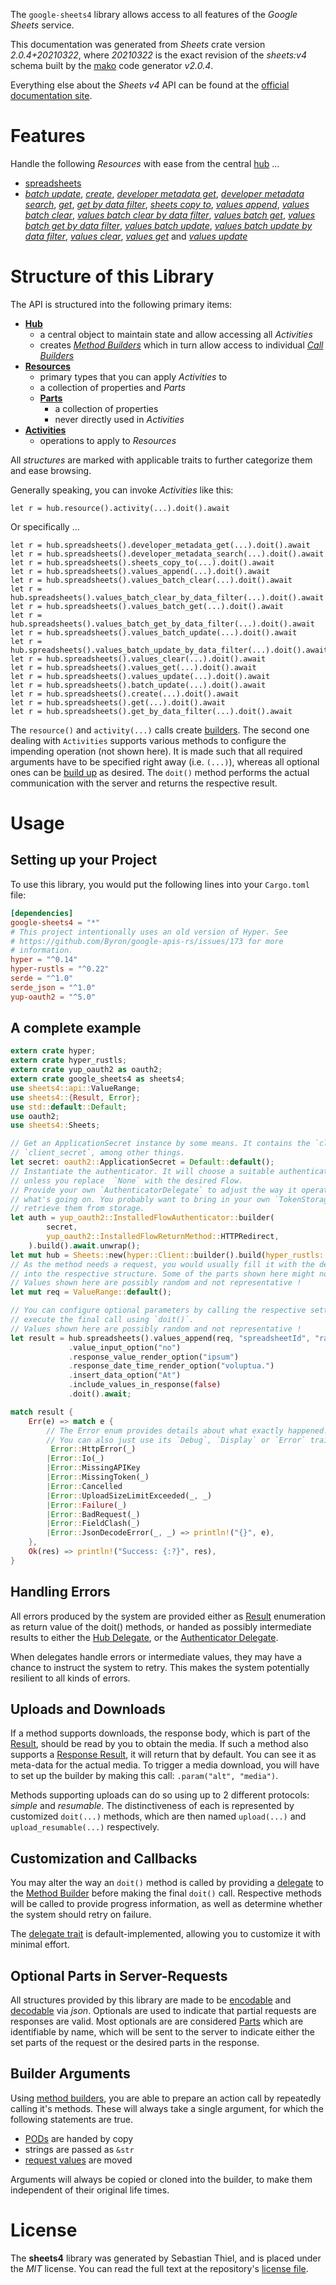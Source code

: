 <!---
DO NOT EDIT !
This file was generated automatically from 'src/mako/api/README.md.mako'
DO NOT EDIT !
-->
The `google-sheets4` library allows access to all features of the *Google Sheets* service.

This documentation was generated from *Sheets* crate version *2.0.4+20210322*, where *20210322* is the exact revision of the *sheets:v4* schema built by the [mako](http://www.makotemplates.org/) code generator *v2.0.4*.

Everything else about the *Sheets* *v4* API can be found at the
[official documentation site](https://developers.google.com/sheets/).
# Features

Handle the following *Resources* with ease from the central [hub](https://docs.rs/google-sheets4/2.0.4+20210322/google_sheets4/Sheets) ... 

* [spreadsheets](https://docs.rs/google-sheets4/2.0.4+20210322/google_sheets4/api::Spreadsheet)
 * [*batch update*](https://docs.rs/google-sheets4/2.0.4+20210322/google_sheets4/api::SpreadsheetBatchUpdateCall), [*create*](https://docs.rs/google-sheets4/2.0.4+20210322/google_sheets4/api::SpreadsheetCreateCall), [*developer metadata get*](https://docs.rs/google-sheets4/2.0.4+20210322/google_sheets4/api::SpreadsheetDeveloperMetadataGetCall), [*developer metadata search*](https://docs.rs/google-sheets4/2.0.4+20210322/google_sheets4/api::SpreadsheetDeveloperMetadataSearchCall), [*get*](https://docs.rs/google-sheets4/2.0.4+20210322/google_sheets4/api::SpreadsheetGetCall), [*get by data filter*](https://docs.rs/google-sheets4/2.0.4+20210322/google_sheets4/api::SpreadsheetGetByDataFilterCall), [*sheets copy to*](https://docs.rs/google-sheets4/2.0.4+20210322/google_sheets4/api::SpreadsheetSheetCopyToCall), [*values append*](https://docs.rs/google-sheets4/2.0.4+20210322/google_sheets4/api::SpreadsheetValueAppendCall), [*values batch clear*](https://docs.rs/google-sheets4/2.0.4+20210322/google_sheets4/api::SpreadsheetValueBatchClearCall), [*values batch clear by data filter*](https://docs.rs/google-sheets4/2.0.4+20210322/google_sheets4/api::SpreadsheetValueBatchClearByDataFilterCall), [*values batch get*](https://docs.rs/google-sheets4/2.0.4+20210322/google_sheets4/api::SpreadsheetValueBatchGetCall), [*values batch get by data filter*](https://docs.rs/google-sheets4/2.0.4+20210322/google_sheets4/api::SpreadsheetValueBatchGetByDataFilterCall), [*values batch update*](https://docs.rs/google-sheets4/2.0.4+20210322/google_sheets4/api::SpreadsheetValueBatchUpdateCall), [*values batch update by data filter*](https://docs.rs/google-sheets4/2.0.4+20210322/google_sheets4/api::SpreadsheetValueBatchUpdateByDataFilterCall), [*values clear*](https://docs.rs/google-sheets4/2.0.4+20210322/google_sheets4/api::SpreadsheetValueClearCall), [*values get*](https://docs.rs/google-sheets4/2.0.4+20210322/google_sheets4/api::SpreadsheetValueGetCall) and [*values update*](https://docs.rs/google-sheets4/2.0.4+20210322/google_sheets4/api::SpreadsheetValueUpdateCall)




# Structure of this Library

The API is structured into the following primary items:

* **[Hub](https://docs.rs/google-sheets4/2.0.4+20210322/google_sheets4/Sheets)**
    * a central object to maintain state and allow accessing all *Activities*
    * creates [*Method Builders*](https://docs.rs/google-sheets4/2.0.4+20210322/google_sheets4/client::MethodsBuilder) which in turn
      allow access to individual [*Call Builders*](https://docs.rs/google-sheets4/2.0.4+20210322/google_sheets4/client::CallBuilder)
* **[Resources](https://docs.rs/google-sheets4/2.0.4+20210322/google_sheets4/client::Resource)**
    * primary types that you can apply *Activities* to
    * a collection of properties and *Parts*
    * **[Parts](https://docs.rs/google-sheets4/2.0.4+20210322/google_sheets4/client::Part)**
        * a collection of properties
        * never directly used in *Activities*
* **[Activities](https://docs.rs/google-sheets4/2.0.4+20210322/google_sheets4/client::CallBuilder)**
    * operations to apply to *Resources*

All *structures* are marked with applicable traits to further categorize them and ease browsing.

Generally speaking, you can invoke *Activities* like this:

```Rust,ignore
let r = hub.resource().activity(...).doit().await
```

Or specifically ...

```ignore
let r = hub.spreadsheets().developer_metadata_get(...).doit().await
let r = hub.spreadsheets().developer_metadata_search(...).doit().await
let r = hub.spreadsheets().sheets_copy_to(...).doit().await
let r = hub.spreadsheets().values_append(...).doit().await
let r = hub.spreadsheets().values_batch_clear(...).doit().await
let r = hub.spreadsheets().values_batch_clear_by_data_filter(...).doit().await
let r = hub.spreadsheets().values_batch_get(...).doit().await
let r = hub.spreadsheets().values_batch_get_by_data_filter(...).doit().await
let r = hub.spreadsheets().values_batch_update(...).doit().await
let r = hub.spreadsheets().values_batch_update_by_data_filter(...).doit().await
let r = hub.spreadsheets().values_clear(...).doit().await
let r = hub.spreadsheets().values_get(...).doit().await
let r = hub.spreadsheets().values_update(...).doit().await
let r = hub.spreadsheets().batch_update(...).doit().await
let r = hub.spreadsheets().create(...).doit().await
let r = hub.spreadsheets().get(...).doit().await
let r = hub.spreadsheets().get_by_data_filter(...).doit().await
```

The `resource()` and `activity(...)` calls create [builders][builder-pattern]. The second one dealing with `Activities` 
supports various methods to configure the impending operation (not shown here). It is made such that all required arguments have to be 
specified right away (i.e. `(...)`), whereas all optional ones can be [build up][builder-pattern] as desired.
The `doit()` method performs the actual communication with the server and returns the respective result.

# Usage

## Setting up your Project

To use this library, you would put the following lines into your `Cargo.toml` file:

```toml
[dependencies]
google-sheets4 = "*"
# This project intentionally uses an old version of Hyper. See
# https://github.com/Byron/google-apis-rs/issues/173 for more
# information.
hyper = "^0.14"
hyper-rustls = "^0.22"
serde = "^1.0"
serde_json = "^1.0"
yup-oauth2 = "^5.0"
```

## A complete example

```Rust
extern crate hyper;
extern crate hyper_rustls;
extern crate yup_oauth2 as oauth2;
extern crate google_sheets4 as sheets4;
use sheets4::api::ValueRange;
use sheets4::{Result, Error};
use std::default::Default;
use oauth2;
use sheets4::Sheets;

// Get an ApplicationSecret instance by some means. It contains the `client_id` and 
// `client_secret`, among other things.
let secret: oauth2::ApplicationSecret = Default::default();
// Instantiate the authenticator. It will choose a suitable authentication flow for you, 
// unless you replace  `None` with the desired Flow.
// Provide your own `AuthenticatorDelegate` to adjust the way it operates and get feedback about 
// what's going on. You probably want to bring in your own `TokenStorage` to persist tokens and
// retrieve them from storage.
let auth = yup_oauth2::InstalledFlowAuthenticator::builder(
        secret,
        yup_oauth2::InstalledFlowReturnMethod::HTTPRedirect,
    ).build().await.unwrap();
let mut hub = Sheets::new(hyper::Client::builder().build(hyper_rustls::HttpsConnector::with_native_roots()), auth);
// As the method needs a request, you would usually fill it with the desired information
// into the respective structure. Some of the parts shown here might not be applicable !
// Values shown here are possibly random and not representative !
let mut req = ValueRange::default();

// You can configure optional parameters by calling the respective setters at will, and
// execute the final call using `doit()`.
// Values shown here are possibly random and not representative !
let result = hub.spreadsheets().values_append(req, "spreadsheetId", "range")
             .value_input_option("no")
             .response_value_render_option("ipsum")
             .response_date_time_render_option("voluptua.")
             .insert_data_option("At")
             .include_values_in_response(false)
             .doit().await;

match result {
    Err(e) => match e {
        // The Error enum provides details about what exactly happened.
        // You can also just use its `Debug`, `Display` or `Error` traits
         Error::HttpError(_)
        |Error::Io(_)
        |Error::MissingAPIKey
        |Error::MissingToken(_)
        |Error::Cancelled
        |Error::UploadSizeLimitExceeded(_, _)
        |Error::Failure(_)
        |Error::BadRequest(_)
        |Error::FieldClash(_)
        |Error::JsonDecodeError(_, _) => println!("{}", e),
    },
    Ok(res) => println!("Success: {:?}", res),
}

```
## Handling Errors

All errors produced by the system are provided either as [Result](https://docs.rs/google-sheets4/2.0.4+20210322/google_sheets4/client::Result) enumeration as return value of
the doit() methods, or handed as possibly intermediate results to either the 
[Hub Delegate](https://docs.rs/google-sheets4/2.0.4+20210322/google_sheets4/client::Delegate), or the [Authenticator Delegate](https://docs.rs/yup-oauth2/*/yup_oauth2/trait.AuthenticatorDelegate.html).

When delegates handle errors or intermediate values, they may have a chance to instruct the system to retry. This 
makes the system potentially resilient to all kinds of errors.

## Uploads and Downloads
If a method supports downloads, the response body, which is part of the [Result](https://docs.rs/google-sheets4/2.0.4+20210322/google_sheets4/client::Result), should be
read by you to obtain the media.
If such a method also supports a [Response Result](https://docs.rs/google-sheets4/2.0.4+20210322/google_sheets4/client::ResponseResult), it will return that by default.
You can see it as meta-data for the actual media. To trigger a media download, you will have to set up the builder by making
this call: `.param("alt", "media")`.

Methods supporting uploads can do so using up to 2 different protocols: 
*simple* and *resumable*. The distinctiveness of each is represented by customized 
`doit(...)` methods, which are then named `upload(...)` and `upload_resumable(...)` respectively.

## Customization and Callbacks

You may alter the way an `doit()` method is called by providing a [delegate](https://docs.rs/google-sheets4/2.0.4+20210322/google_sheets4/client::Delegate) to the 
[Method Builder](https://docs.rs/google-sheets4/2.0.4+20210322/google_sheets4/client::CallBuilder) before making the final `doit()` call. 
Respective methods will be called to provide progress information, as well as determine whether the system should 
retry on failure.

The [delegate trait](https://docs.rs/google-sheets4/2.0.4+20210322/google_sheets4/client::Delegate) is default-implemented, allowing you to customize it with minimal effort.

## Optional Parts in Server-Requests

All structures provided by this library are made to be [encodable](https://docs.rs/google-sheets4/2.0.4+20210322/google_sheets4/client::RequestValue) and 
[decodable](https://docs.rs/google-sheets4/2.0.4+20210322/google_sheets4/client::ResponseResult) via *json*. Optionals are used to indicate that partial requests are responses 
are valid.
Most optionals are are considered [Parts](https://docs.rs/google-sheets4/2.0.4+20210322/google_sheets4/client::Part) which are identifiable by name, which will be sent to 
the server to indicate either the set parts of the request or the desired parts in the response.

## Builder Arguments

Using [method builders](https://docs.rs/google-sheets4/2.0.4+20210322/google_sheets4/client::CallBuilder), you are able to prepare an action call by repeatedly calling it's methods.
These will always take a single argument, for which the following statements are true.

* [PODs][wiki-pod] are handed by copy
* strings are passed as `&str`
* [request values](https://docs.rs/google-sheets4/2.0.4+20210322/google_sheets4/client::RequestValue) are moved

Arguments will always be copied or cloned into the builder, to make them independent of their original life times.

[wiki-pod]: http://en.wikipedia.org/wiki/Plain_old_data_structure
[builder-pattern]: http://en.wikipedia.org/wiki/Builder_pattern
[google-go-api]: https://github.com/google/google-api-go-client

# License
The **sheets4** library was generated by Sebastian Thiel, and is placed 
under the *MIT* license.
You can read the full text at the repository's [license file][repo-license].

[repo-license]: https://github.com/Byron/google-apis-rsblob/main/LICENSE.md
